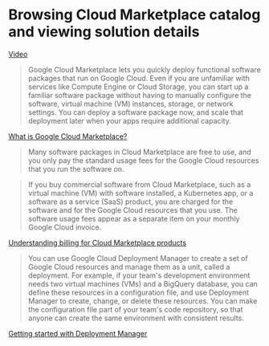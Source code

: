 # Browsing Cloud Marketplace catalog and viewing solution details

[Video](https://youtu.be/Hp0ELWAbfCI)
    
> Google Cloud Marketplace lets you quickly deploy functional software packages that run on Google Cloud. Even if you are unfamiliar with services like Compute Engine or Cloud Storage, you can start up a familiar software package without having to manually configure the software, virtual machine (VM) instances, storage, or network settings. You can deploy a software package now, and scale that deployment later when your apps require additional capacity.

[What is Google Cloud Marketplace?](https://cloud.google.com/marketplace/docs)

> Many software packages in Cloud Marketplace are free to use, and you only pay the standard usage fees for the Google Cloud resources that you run the software on.

> If you buy commercial software from Cloud Marketplace, such as a virtual machine (VM) with software installed, a Kubernetes app, or a software as a service (SaaS) product, you are charged for the software and for the Google Cloud resources that you use. The software usage fees appear as a separate item on your monthly Google Cloud invoice.

[Understanding billing for Cloud Marketplace products](https://cloud.google.com/marketplace/docs/understanding-billing)

> You can use Google Cloud Deployment Manager to create a set of Google Cloud resources and manage them as a unit, called a deployment. For example, if your team's development environment needs two virtual machines (VMs) and a BigQuery database, you can define these resources in a configuration file, and use Deployment Manager to create, change, or delete these resources. You can make the configuration file part of your team's code repository, so that anyone can create the same environment with consistent results.

[Getting started with Deployment Manager](https://cloud.google.com/deployment-manager/docs/quickstart)
